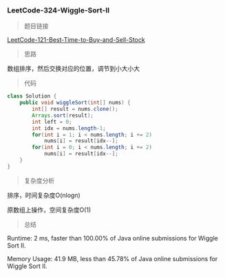### LeetCode-324-Wiggle-Sort-II

> 题目链接

[LeetCode-121-Best-Time-to-Buy-and-Sell-Stock](https://leetcode.com/problems/wiggle-sort-ii/)

> 思路

数组排序，然后交换对应的位置，调节到小大小大

> 代码

```java
class Solution {
    public void wiggleSort(int[] nums) {
        int[] result = nums.clone();
        Arrays.sort(result);
        int left = 0;
        int idx = nums.length-1;
        for(int i = 1; i < nums.length; i += 2)
            nums[i] = result[idx--];
        for(int i = 0; i < nums.length; i += 2)
            nums[i] = result[idx--];
    }
}
```

> 复杂度分析

排序，时间复杂度O(nlogn)

原数组上操作，空间复杂度O(1)

> 总结

Runtime: 2 ms, faster than 100.00% of Java online submissions for Wiggle Sort II.

Memory Usage: 41.9 MB, less than 45.78% of Java online submissions for Wiggle Sort II.
